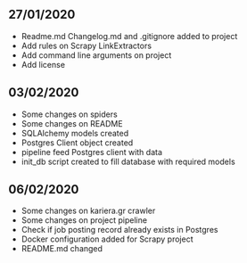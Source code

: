 ## 27/01/2020
+ Readme.md Changelog.md and .gitignore added to project
+ Add rules on Scrapy LinkExtractors
+ Add command line arguments on project
+ Add license

## 03/02/2020
+ Some changes on spiders
+ Some changes on README
+ SQLAlchemy models created
+ Postgres Client object created
+ pipeline feed Postgres client with data
+ init_db script created to fill database with required models

## 06/02/2020
+ Some changes on kariera.gr crawler
+ Some changes on project pipeline
+ Check if job posting record already exists in Postgres
+ Docker configuration added for Scrapy project
+ README.md changed